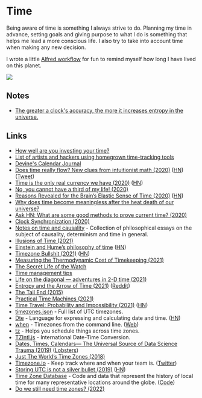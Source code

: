 # Time

Being aware of time is something I always strive to do. Planning my time in advance, setting goals and giving purpose to what I do is something that helps me lead a more conscious life. I also try to take into account time when making any new decision.

I wrote a little [Alfred workflow](https://github.com/nikitavoloboev/small-workflows/blob/master/birthday) for fun to remind myself how long I have lived on this planet.

![](https://i.imgur.com/qLSbesg.png)

## Notes

- [The greater a clock's accuracy, the more it increases entropy in the universe.](https://twitter.com/pkedrosky/status/1391027646193045511)

## Links

- [How well are you investing your time?](https://www.youtube.com/watch?v=nH5K0yo-o1A)
- [List of artists and hackers using homegrown time-tracking tools](https://github.com/merveilles/Time-Travelers)
- [Devine's Calendar Journal](https://wiki.xxiivv.com/#calendar)
- [Does time really flow? New clues from intuitionist math (2020)](https://www.quantamagazine.org/does-time-really-flow-new-clues-come-from-a-century-old-approach-to-math-20200407/) ([HN](https://news.ycombinator.com/item?id=22848766)) ([Tweet](https://twitter.com/QuantaMagazine/status/1452672049323839489))
- [Time is the only real currency we have (2020)](https://blog.theboringtech.io/2020/04/16/time_is_the_real_currency.html) ([HN](https://news.ycombinator.com/item?id=22977637))
- [No, you cannot have a third of my life! (2020)](https://www.unixsheikh.com/articles/no-you-cannot-have-a-third-of-my-life.html)
- [Reasons Revealed for the Brain’s Elastic Sense of Time (2020)](https://www.quantamagazine.org/reasons-revealed-for-the-brains-elastic-sense-of-time-20200924/) ([HN](https://news.ycombinator.com/item?id=24659683))
- [Why does time become meaningless after the heat death of our universe?](https://www.reddit.com/r/AskPhysics/comments/j6ct6a/why_does_time_become_meaningless_after_the_heat/)
- [Ask HN: What are some good methods to prove current time? (2020)](https://news.ycombinator.com/item?id=24744531)
- [Clock Synchronization (2020)](https://signalsandthreads.com/clock-synchronization/)
- [Notes on time and causality](https://boris-marinov.github.io/time/) - Collection of philosophical essays on the subject of causality, determinism and time in general.
- [Illusions of Time (2021)](https://www.youtube.com/watch?v=zHL9GP_B30E)
- [Einstein and Hume’s philosophy of time](https://aeon.co/essays/what-albert-einstein-owes-to-david-humes-notion-of-time) ([HN](https://news.ycombinator.com/item?id=25810015))
- [Timezone Bullshit (2021)](https://blog.wesleyac.com/posts/timezone-bullshit) ([HN](https://news.ycombinator.com/item?id=26087502))
- [Measuring the Thermodynamic Cost of Timekeeping (2021)](https://journals.aps.org/prx/abstract/10.1103/PhysRevX.11.021029)
- [The Secret Life of the Watch](https://www.youtube.com/watch?v=Kd6m0fvlDOc)
- [Time management tips](https://twitter.com/AliAbdaal/status/1384088804206596097)
- [Life on the diagonal — adventures in 2-D time (2021)](https://lukeplant.me.uk/blog/posts/life-on-the-diagonal-adventures-in-2d-time/)
- [Entropy and the Arrow of Time (2021)](https://www.youtube.com/watch?v=NfTmy1ApCvI) ([Reddit](https://www.reddit.com/r/Physics/comments/q6z7w5/entropy_and_the_arrow_of_time/))
- [The Tail End (2015)](https://waitbutwhy.com/2015/12/the-tail-end.html)
- [Practical Time Machines (2021)](https://textslashplain.com/2021/10/01/practical-time-machines/)
- [Time Travel: Probability and Impossibility (2021)](https://ndpr.nd.edu/reviews/time-travel-probability-and-impossibility/) ([HN](https://news.ycombinator.com/item?id=29154582))
- [timezones.json](https://github.com/dmfilipenko/timezones.json) - Full list of UTC timezones.
- [Dte](https://github.com/mvrozanti/dte) - Language for expressing and calculating date and time. ([HN](https://news.ycombinator.com/item?id=29211797))
- [when](https://github.com/mitsuhiko/when) - Timezones from the command line. ([Web](https://mitsuhiko.github.io/when/?input=now))
- [tz](https://github.com/oz/tz) - Helps you schedule things across time zones.
- [TZIntl.js](https://www.masswerk.at/tzintl/) - International Date-Time Conversion.
- [Dates, Times, Calendars— The Universal Source of Data Science Trauma (2019)](https://counting.substack.com/p/dates-times-calendars-the-universal-source-of-data-science-trauma-92a887fdedd1) ([Lobsters](https://lobste.rs/s/9q5ph2/dates_times_calendars_universal_source))
- [Just The World’s Time Zones (2018)](https://brilliantmaps.com/time-zones/)
- [Timezone.io](https://timezone.io/) - Keep track where and when your team is. ([Twitter](https://twitter.com/timezoneio))
- [Storing UTC is not a silver bullet (2019)](https://codeblog.jonskeet.uk/2019/03/27/storing-utc-is-not-a-silver-bullet/) ([HN](https://news.ycombinator.com/item?id=30659164))
- [Time Zone Database](https://www.iana.org/time-zones) - Code and data that represent the history of local time for many representative locations around the globe. ([Code](https://github.com/eggert/tz))
- [Do we still need time zones? (2022)](https://www.reddit.com/r/slatestarcodex/comments/thzobf/do_we_still_need_time_zones/)